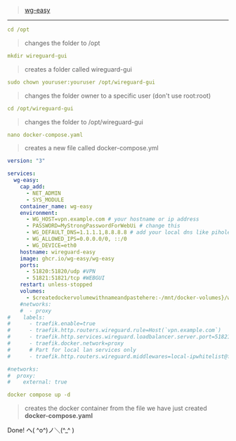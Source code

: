 >[wg-easy](https://github.com/WeeJeWel/wg-easy)
_________________________________________________________
```yml
cd /opt
```

>changes the folder to /opt

```yml
mkdir wireguard-gui
```

>creates a folder called wireguard-gui

```yml
sudo chown youruser:youruser /opt/wireguard-gui
```
>changes the folder owner to a specific user (don't use root:root)

```yml
cd /opt/wireguard-gui
```

>changes the folder to /opt/wireguard-gui

```yml
nano docker-compose.yaml
```
>creates a new file called docker-compose.yml

```yml
version: "3"

services:
  wg-easy:
    cap_add:
      - NET_ADMIN
      - SYS_MODULE
    container_name: wg-easy
    environment:
      - WG_HOST=vpn.example.com # your hostname or ip address
      - PASSWORD=MyStrongPasswordForWebUi # change this
      - WG_DEFAULT_DNS=1.1.1.1,8.8.8.8 # add your local dns like pihole
      - WG_ALLOWED_IPS=0.0.0.0/0, ::/0
      - WG_DEVICE=eth0
    hostname: wireguard-easy
    image: ghcr.io/wg-easy/wg-easy
    ports:
      - 51820:51820/udp #VPN
      - 51821:51821/tcp #WEBGUI
    restart: unless-stopped
    volumes:
      - $createdockervolumewithnameandpastehere:-/mnt/docker-volumes}/wg-easy:/etc/wireguard
    #networks:
    #  - proxy
#    labels:
#      - traefik.enable=true
#      - traefik.http.routers.wireguard.rule=Host(`vpn.example.com`)
#      - traefik.http.services.wireguard.loadbalancer.server.port=51821
#      - traefik.docker.network=proxy
#      # Part for local lan services only
#      - traefik.http.routers.wireguard.middlewares=local-ipwhitelist@file

#networks:
#  proxy:
#    external: true
```

```yml
docker compose up -d
```
>creates the docker container from the file we have just created **docker-compose.yaml**

Done! ヘ( ^o^)ノ＼(^_^ )